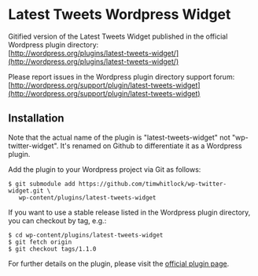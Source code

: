 # Latest Tweets Wordpress Widget

Gitified version of the Latest Tweets Widget published in the official Wordpress plugin directory:  
[http://wordpress.org/plugins/latest-tweets-widget/](http://wordpress.org/plugins/latest-tweets-widget/)

Please report issues in the Wordpress plugin directory support forum:  
[http://wordpress.org/support/plugin/latest-tweets-widget](http://wordpress.org/support/plugin/latest-tweets-widget)

## Installation

Note that the actual name of the plugin is "latest-tweets-widget" not "wp-twitter-widget". It's renamed on Github to differentiate it as a Wordpress plugin. 

Add the plugin to your Wordpress project via Git as follows:

    $ git submodule add https://github.com/timwhitlock/wp-twitter-widget.git \
       wp-content/plugins/latest-tweets-widget
    
If you want to use a stable release listed in the Wordpress plugin directory, you can checkout by tag, e.g.:

    $ cd wp-content/plugins/latest-tweets-widget 
    $ git fetch origin
    $ git checkout tags/1.1.0

For further details on the plugin, please visit the [official plugin page](http://wordpress.org/plugins/latest-tweets-widget/).

